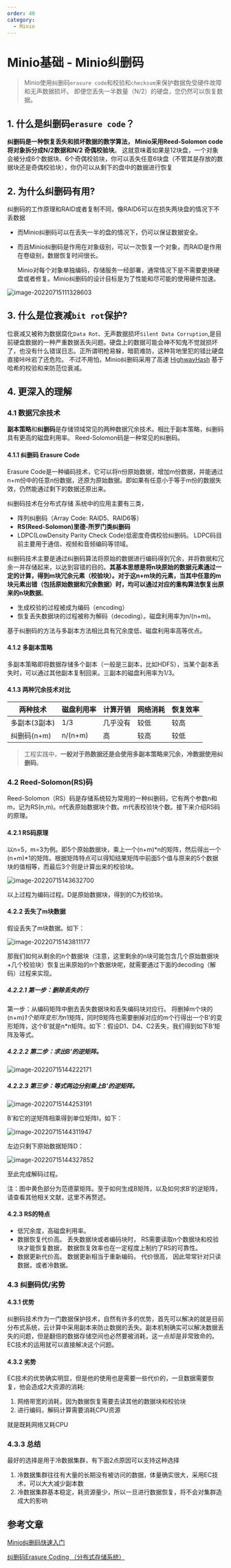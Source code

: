 ```yaml
---
order: 40
category:
  - Minio
---
```


# Minio基础 - Minio纠删码

> Minio使用纠删码`erasure code`和校验和`checksum`来保护数据免受硬件故障和无声数据损坏。 即便您丢失一半数量（N/2）的硬盘，您仍然可以恢复数据。

## 1. 什么是纠删码`erasure code`？

**纠删码是一种恢复丢失和损坏数据的数学算法， Minio采用Reed-Solomon code将对象拆分成N/2数据和N/2 奇偶校验块**。 这就意味着如果是12块盘，一个对象会被分成6个数据块、6个奇偶校验块，你可以丢失任意6块盘（不管其是存放的数据块还是奇偶校验块），你仍可以从剩下的盘中的数据进行恢复

## 2. 为什么纠删码有用?

纠删码的工作原理和RAID或者复制不同，像RAID6可以在损失两块盘的情况下不丢数据

- 而Minio纠删码可以在丢失一半的盘的情况下，仍可以保证数据安全。

-  而且Minio纠删码是作用在对象级别，可以一次恢复一个对象，而RAID是作用在卷级别，数据恢复时间很长。

   Minio对每个对象单独编码，存储服务一经部署，通常情况下是不需要更换硬盘或者修复。Minio纠删码的设计目标是为了性能和尽可能的使用硬件加速。

![image-20220715111328603](https://cdn.jsdelivr.net/gh/MrJackC/PicGoImages/other/202404301237385.png)

## 3. 什么是位衰减`bit rot`保护?

位衰减又被称为数据腐化`Data Rot`、无声数据损坏`Silent Data Corruption`,是目前硬盘数据的一种严重数据丢失问题。硬盘上的数据可能会神不知鬼不觉就损坏了，也没有什么错误日志。正所谓明枪易躲，暗箭难防，这种背地里犯的错比硬盘直接咔咔宕了还危险。 不过不用怕，Minio纠删码采用了高速 [HighwayHash](https://github.com/minio/highwayhash) 基于哈希的校验和来防范位衰减。

## 4. 更深入的理解

### 4.1 数据冗余技术

**副本策略**和**纠删码**是存储领域常见的两种数据冗余技术。相比于副本策略，纠删码具有更高的磁盘利用率。 Reed-Solomon码是一种常见的纠删码。

#### 4.1.1 纠删码 Erasure Code

Erasure Code是一种编码技术，它可以将n份原始数据，增加m份数据，并能通过n+m份中的任意n份数据，还原为原始数据。即如果有任意小于等于m份的数据失效，仍然能通过剩下的数据还原出来。

 纠删码技术在分布式存储 系统中的应用主要有三类，

- 阵列纠删码（Array Code: RAID5、RAID6等）
- **RS(Reed-Solomon)里德-所罗门类纠删码**
- LDPC(LowDensity Parity Check Code)低密度奇偶校验纠删码。 LDPC码目前主要用于通信、视频和音频编码等领域。

纠删码技术主要是通过纠删码算法将原始的数据进行编码得到冗余，并将数据和冗余一并存储起来，以达到容错的目的。**其基本思想是将n块原始的数据元素通过一定的计算，得到m块冗余元素（校验块）。对于这n+m块的元素，当其中任意的m块元素出错（包括原始数据和冗余数据）时，均可以通过对应的重构算法恢复出原来的n块数据**。

- 生成校验的过程被成为编码（encoding）
- 恢复丢失数据块的过程被称为解码（decoding）。磁盘利用率为n/(n+m)。

基于纠删码的方法与多副本方法相比具有冗余度低、磁盘利用率高等优点。

#### 4.1.2 多副本策略

多副本策略即将数据存储多个副本（一般是三副本，比如HDFS），当某个副本丢失时，可以通过其他副本复制回来。三副本的磁盘利用率为1/3。

#### 4.1.3 两种冗余技术对比

| 两种技术      | 磁盘利用率 | 计算开销 | 网络消耗 | 恢复效率 |
| ------------- | ---------- | -------- | -------- | -------- |
| 多副本(3副本) | 1/3        | 几乎没有 | 较低     | 较高     |
| 纠删码(n+m)   | n/(n+m)    | 高       | 较高     | 较低     |

>工程实践中，**一般对于热数据还是会使用多副本策略来冗余，冷数据使用纠删码**。

### 4.2 Reed-Solomon(RS)码

Reed-Solomon（RS）码是存储系统较为常用的一种纠删码，它有两个参数n和m，记为RS(n,m)。n代表原始数据块个数。m代表校验块个数。接下来介绍RS码的原理。

#### 4.2.1 RS码原理

以n=5，m=3为例。即5个原始数据块，乘上一个(n+m)*n的矩阵，然后得出一个(n+m)*1的矩阵。根据矩阵特点可以得知结果矩阵中前面5个值与原来的5个数据块的值相等，而最后3个则是计算出来的校验块。

![image-20220715143632700](https://cdn.jsdelivr.net/gh/MrJackC/PicGoImages/other/202404301237426.png)

以上过程为编码过程。D是原始数据块，得到的C为校验块。

#### 4.2.2 丢失了m块数据

假设丢失了m块数据。如下：

![image-20220715143811177](https://cdn.jsdelivr.net/gh/MrJackC/PicGoImages/other/202404301237448.png)

那我们如何从剩余的n个数据块（注意，这里剩余的n块可能包含几个原始数据块+几个校验块）恢复出来原始的n个数据块呢，就需要通过下面的decoding（解码）过程来实现。

##### 4.2.2.1 第一步：删除丢失的行

第一步：从编码矩阵中删去丢失数据块和丢失编码块对应行。 将删掉m个块的(n+m)*1个矩阵变形为n*1矩阵，同时B矩阵也需要删掉对应的m个行得出一个B'的变形矩阵，这个B'就是n*n矩阵。如下：假设D1、D4、C2丢失，我们得到如下B’矩阵及等式。

##### 4.2.2.2 第二步：求出B’的逆矩阵。

![image-20220715144222171](https://cdn.jsdelivr.net/gh/MrJackC/PicGoImages/other/202404301237473.png)

##### 4.2.2.3 第三步：等式两边分别乘上B’的逆矩阵。

![image-20220715144253191](https://cdn.jsdelivr.net/gh/MrJackC/PicGoImages/other/202404301237498.png)

B’和它的逆矩阵相乘得到单位矩阵I，如下：

![image-20220715144311947](https://cdn.jsdelivr.net/gh/MrJackC/PicGoImages/other/202404301237519.png)

左边只剩下原始数据矩阵D：

![image-20220715144327852](https://cdn.jsdelivr.net/gh/MrJackC/PicGoImages/other/202404301237538.png)

至此完成解码过程。

注：图中黄色部分为范德蒙矩阵。至于如何生成B矩阵，以及如何求B’的逆矩阵，请查看其他相关文献，这里不再赘述。

#### 4.2.3 RS的特点

- 低冗余度，高磁盘利用率。
- 数据恢复代价高。 丢失数据块或者编码块时， RS需要读取n个数据块和校验块才能恢复数据， 数据恢复效率也在一定程度上制约了RS的可靠性。
- 数据更新代价高。 数据更新相当于重新编码， 代价很高， 因此常常针对只读数据，或者冷数据。

### 4.3 纠删码优/劣势

#### 4.3.1 优势

纠删码技术作为一门数据保护技术，自然有许多的优势，首先可以解决的就是目前分布式系统，云计算中采用副本来防止数据的丢失。副本机制确实可以解决数据丢失的问题，但是翻倍的数据存储空间也必然要被消耗，这一点却是非常致命的。EC技术的运用就可以直接解决这个问题。

#### 4.3.2 劣势

EC技术的优势确实明显，但是他的使用也是需要一些代价的，一旦数据需要恢复，他会造成2大资源的消耗:

1. 网络带宽的消耗，因为数据恢复需要去读其他的数据块和校验块  
2. 进行编码，解码计算需要消耗CPU资源


就是既耗网络又耗CPU

### 4.3.3 总结

最好的选择是用于冷数据集群，有下面2点原因可以支持这种选择

1. 冷数据集群往往有大量的长期没有被访问的数据，体量确实很大，采用EC技术，可以大大减少副本数  
2. 冷数据集群基本稳定，耗资源量少，所以一旦进行数据恢复，将不会对集群造成大的影响

## 参考文章

[Minio纠删码快速入门](http://docs.minio.org.cn/docs/master/minio-erasure-code-quickstart-guide)

[纠删码Erasure Coding （分布式存储系统）](https://www.jianshu.com/p/acf0f392bac9)

